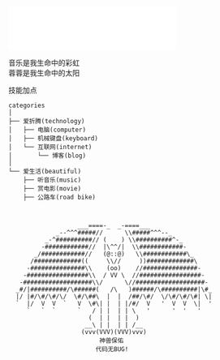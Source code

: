 
<iframe frameborder="no" border="0" marginwidth="0" marginheight="0" width=330 height=86 src="//music.163.com/outchain/player?type=2&id=483937795&auto=1&height=66"></iframe>



音乐是我生命中的彩虹<br>蓉蓉是我生命中的太阳


技能加点
```
categories
│
├── 爱折腾(technology)
│   ├── 电脑(computer)
│   ├── 机械键盘(keyboard) 
│   └── 互联网(internet)
│       └── 博客(blog)
│
└── 爱生活(beautiful)
    ├── 听音乐(music)
    ├── 赏电影(movie)
    ├── 公路车(road bike)
```

```


                   ___====-_  _-====___
             _--^^^#####//      \\#####^^^--_
          _-^##########// (    ) \\##########^-_
         -############//  |\^^/|  \\############-
       _/############//   (@::@)   \\############\_
      /#############((     \\//     ))#############\
     -###############\\    (oo)    //###############-
    -#################\\  / VV \  //#################-
   -###################\\/      \//###################-
  _#/|##########/\######(   /\   )######/\##########|\#_
  |/ |#/\#/\#/\/  \#/\##\  |  |  /##/\#/  \/\#/\#/\#| \|
  `  |/  V  V  `   V  \#\| |  | |/#/  V   '  V  V  \|  '
     `   `  `      `   / | |  | | \   '      '  '   '
                      (  | |  | |  )
                     __\ | |  | | /__
                    (vvv(VVV)(VVV)vvv)                
                         神兽保佑
                        代码无BUG!

```
